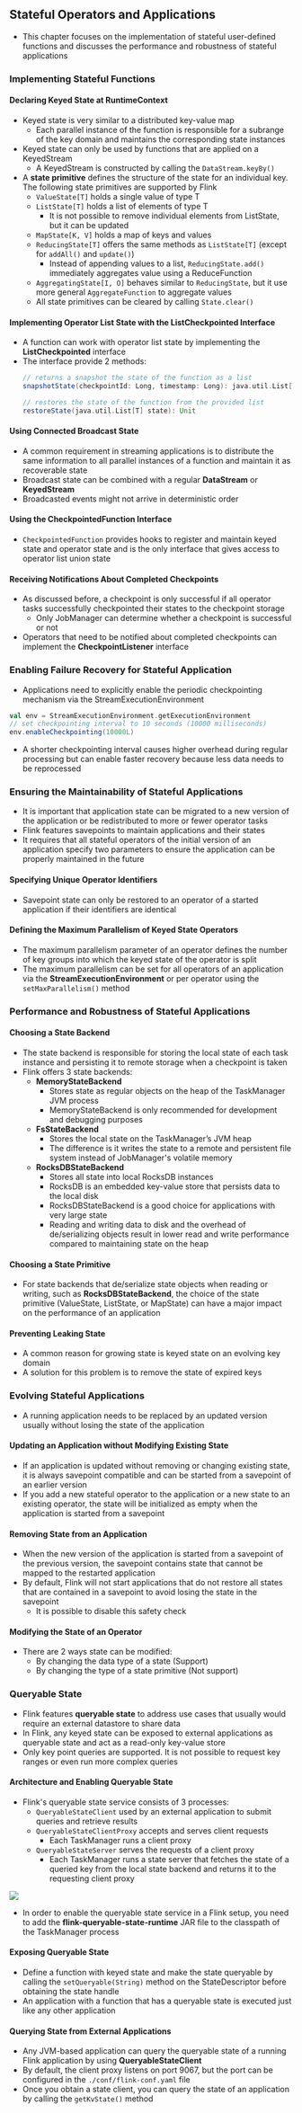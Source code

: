 ## Stateful Operators and Applications

- This chapter focuses on the implementation of stateful user-defined functions and discusses the performance and robustness of stateful applications

### Implementing Stateful Functions

#### Declaring Keyed State at RuntimeContext

- Keyed state is very similar to a distributed key-value map
  - Each parallel instance of the function is responsible for a subrange of the key domain and maintains the corresponding state instances
- Keyed state can only be used by functions that are applied on a KeyedStream
  - A KeyedStream is constructed by calling the `DataStream.keyBy()`
- A **state primitive** defines the structure of the state for an individual key. The following state primitives are supported by Flink
  - `ValueState[T]` holds a single value of type T
  - `ListState[T]` holds a list of elements of type T
    - It is not possible to remove individual elements from ListState, but it can be updated
  - `MapState[K, V]` holds a map of keys and values
  - `ReducingState[T]` offers the same methods as `ListState[T]` (except for `addAll()` and `update()`)
    - Instead of appending values to a list, `ReducingState.add()` immediately aggregates value using a ReduceFunction
  - `AggregatingState[I, O]` behaves similar to `ReducingState`, but it use more general `AggregateFunction` to aggregate values
  - All state primitives can be cleared by calling `State.clear()`

#### Implementing Operator List State with the ListCheckpointed Interface

- A function can work with operator list state by implementing the **ListCheckpointed** interface
- The interface provide 2 methods:
  ```scala
  // returns a snapshot the state of the function as a list
  snapshotState(checkpointId: Long, timestamp: Long): java.util.List[T]

  // restores the state of the function from the provided list
  restoreState(java.util.List[T] state): Unit
  ```

#### Using Connected Broadcast State

- A common requirement in streaming applications is to distribute the same information to all parallel instances of a function and maintain it as recoverable state
- Broadcast state can be combined with a regular **DataStream** or **KeyedStream**
- Broadcasted events might not arrive in deterministic order

#### Using the CheckpointedFunction Interface

- `CheckpointedFunction` provides hooks to register and maintain keyed state and operator state and is the only interface that gives access to operator list union state

#### Receiving Notifications About Completed Checkpoints

- As discussed before, a checkpoint is only successful if all operator tasks successfully checkpointed their states to the checkpoint storage
  - Only JobManager can determine whether a checkpoint is successful or not
- Operators that need to be notified about completed checkpoints can implement the **CheckpointListener** interface

### Enabling Failure Recovery for Stateful Application

- Applications need to explicitly enable the periodic checkpointing mechanism via the StreamExecutionEnvironment

```scala
val env = StreamExecutionEnvironment.getExecutionEnvironment
// set checkpointing interval to 10 seconds (10000 milliseconds)
env.enableCheckpointing(10000L)
```

- A shorter checkpointing interval causes higher overhead during regular processing but can enable faster recovery because less data needs to be reprocessed

### Ensuring the Maintainability of Stateful Applications

- It is important that application state can be migrated to a new version of the application or be redistributed to more or fewer operator tasks
- Flink features savepoints to maintain applications and their states
- It requires that all stateful operators of the initial version of an application specify two parameters to ensure the application can be properly maintained in the future

#### Specifying Unique Operator Identifiers

- Savepoint state can only be restored to an operator of a started application if their identifiers are identical

#### Defining the Maximum Parallelism of Keyed State Operators

- The maximum parallelism parameter of an operator defines the number of key groups into which the keyed state of the operator is split
- The maximum parallelism can be set for all operators of an application via the **StreamExecutionEnvironment** or per operator using the `setMaxParallelism()` method


### Performance and Robustness of Stateful Applications

#### Choosing a State Backend

- The state backend is responsible for storing the local state of each task instance and persisting it to remote storage when a checkpoint is taken
- Flink offers 3 state backends:
  - **MemoryStateBackend**
    - Stores state as regular objects on the heap of the TaskManager JVM process
    - MemoryStateBackend is only recommended for development and debugging purposes
  - **FsStateBackend**
    - Stores the local state on the TaskManager’s JVM heap
    - The difference is it writes the state to a remote and persistent file system instead of JobManager's volatile memory
  - **RocksDBStateBackend**
    - Stores all state into local RocksDB instances
    - RocksDB is an embedded key-value store that persists data to the local disk
    - RocksDBStateBackend is a good choice for applications with very large state
    - Reading and writing data to disk and the overhead of de/serializing objects result in lower read and write performance compared to maintaining state on the heap

#### Choosing a State Primitive

- For state backends that de/serialize state objects when reading or writing, such as **RocksDBStateBackend**, the choice of the state primitive (ValueState, ListState, or MapState) can have a major impact on the performance of an application


#### Preventing Leaking State

- A common reason for growing state is keyed state on an evolving key domain
- A solution for this problem is to remove the state of expired keys

### Evolving Stateful Applications

- A running application needs to be replaced by an updated version usually without losing the state of the application

#### Updating an Application without Modifying Existing State

- If an application is updated without removing or changing existing state, it is always savepoint compatible and can be started from a savepoint of an earlier version
- If you add a new stateful operator to the application or a new state to an existing operator, the state will be initialized as empty when the application is started from a savepoint

#### Removing State from an Application

- When the new version of the application is started from a savepoint of the previous version, the savepoint contains state that cannot be mapped to the restarted application
- By default, Flink will not start applications that do not restore all states that are contained in a savepoint to avoid losing the state in the savepoint
  - It is possible to disable this safety check

#### Modifying the State of an Operator

- There are 2 ways state can be modified:
  - By changing the data type of a state (Support)
  - By changing the type of a state primitive (Not support)

### Queryable State

- Flink features **queryable state** to address use cases that usually would require an external datastore to share data
- In Flink, any keyed state can be exposed to external applications as queryable state and act as a read-only key-value store
- Only key point queries are supported. It is not possible to request key ranges or even run more complex queries

#### Architecture and Enabling Queryable State

- Flink's queryable state service consists of 3 processes:
  - `QueryableStateClient` used by an external application to submit queries and retrieve results
  - `QueryableStateClientProxy` accepts and serves client requests
    - Each TaskManager runs a client proxy
  - `QueryableStateServer` serves the requests of a client proxy
    - Each TaskManager runs a state server that fetches the state of a queried key from the local state backend and returns it to the requesting client proxy

![](./arch_of_queryable_state_service.png)

- In order to enable the queryable state service in a Flink setup, you need to add the **flink-queryable-state-runtime** JAR file to the classpath of the TaskManager process

#### Exposing Queryable State

- Define a function with keyed state and make the state queryable by calling the `setQueryable(String)` method on the StateDescriptor before obtaining the state handle
- An application with a function that has a queryable state is executed just like any other application

#### Querying State from External Applications

- Any JVM-based application can query the queryable state of a running Flink application by using **QueryableStateClient**
- By default, the client proxy listens on port 9067, but the port can be configured in the `./conf/flink-conf.yaml` file
- Once you obtain a state client, you can query the state of an application by calling the `getKvState()` method